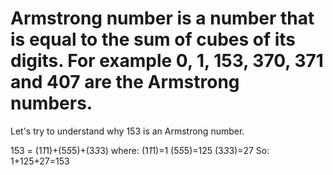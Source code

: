 # Armstrong number is a number that is equal to the sum of cubes of its digits. For example 0, 1, 153, 370, 371 and 407 are the Armstrong numbers.

Let's try to understand why 153 is an Armstrong number.

153 = (1*1*1)+(5*5*5)+(3*3*3) 
where: 
(1*1*1)=1 
(5*5*5)=125 
(3*3*3)=27 
So: 
1+125+27=153 
